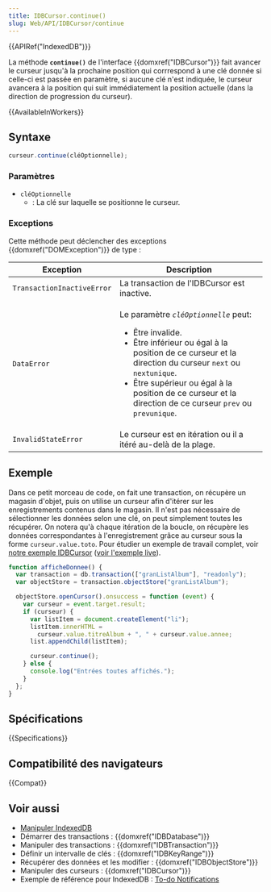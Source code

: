 ```yaml
---
title: IDBCursor.continue()
slug: Web/API/IDBCursor/continue
---
```


{{APIRef("IndexedDB")}}

La méthode **`continue()`** de l'interface {{domxref("IDBCursor")}} fait avancer le curseur jusqu'à la prochaine position qui corrrespond à une clé donnée si celle-ci est passée en paramètre, si aucune clé n'est indiquée, le curseur avancera à la position qui suit immédiatement la position actuelle (dans la direction de progression du curseur).

{{AvailableInWorkers}}

## Syntaxe

```js
curseur.continue(cléOptionnelle);
```

### Paramètres

- `cléOptionnelle`
  - : La clé sur laquelle se positionne le curseur.

### Exceptions

Cette méthode peut déclencher des exceptions {{domxref("DOMException")}} de type :

<table class="standard-table">
  <thead>
    <tr>
      <th scope="col">Exception</th>
      <th scope="col">Description</th>
    </tr>
  </thead>
  <tbody>
    <tr>
      <td><code>TransactionInactiveError</code></td>
      <td>La transaction de l'IDBCursor est inactive.</td>
    </tr>
    <tr>
      <td><code>DataError</code></td>
      <td>
        <p>
          Le paramètre <code><em>cléOptionnelle</em></code> peut:
        </p>
        <ul>
          <li>Être invalide.</li>
          <li>
            Être inférieur ou égal à la position de ce curseur et la direction
            du curseur <code>next</code> ou <code>nextunique</code>.
          </li>
          <li>
            Être supérieur ou égal à la position de ce curseur et la direction
            de ce curseur <code>prev</code> ou <code>prevunique</code>.
          </li>
        </ul>
      </td>
    </tr>
    <tr>
      <td><code>InvalidStateError</code></td>
      <td>Le curseur est en itération ou il a itéré au-delà de la plage.</td>
    </tr>
  </tbody>
</table>

## Exemple

Dans ce petit morceau de code, on fait une transaction, on récupère un magasin d'objet, puis on utilise un curseur afin d'itérer sur les enregistrements contenus dans le magasin. Il n'est pas nécessaire de sélectionner les données selon une clé, on peut simplement toutes les récupérer. On notera qu'à chaque itération de la boucle, on récupère les données correspondantes à l'enregistrement grâce au curseur sous la forme `curseur.value.toto`. Pour étudier un exemple de travail complet, voir [notre exemple IDBCursor](https://github.com/mdn/dom-examples/tree/main/indexeddb-examples/idbcursor) ([voir l'exemple live](https://mdn.github.io/dom-examples/indexeddb-examples/idbcursor/)).

```js
function afficheDonnee() {
  var transaction = db.transaction(["granListAlbum"], "readonly");
  var objectStore = transaction.objectStore("granListAlbum");

  objectStore.openCursor().onsuccess = function (event) {
    var curseur = event.target.result;
    if (curseur) {
      var listItem = document.createElement("li");
      listItem.innerHTML =
        curseur.value.titreAlbum + ", " + curseur.value.annee;
      list.appendChild(listItem);

      curseur.continue();
    } else {
      console.log("Entrées toutes affichés.");
    }
  };
}
```

## Spécifications

{{Specifications}}

## Compatibilité des navigateurs

{{Compat}}

## Voir aussi

- [Manipuler IndexedDB](/fr/docs/Web/API/API_IndexedDB/Using_IndexedDB)
- Démarrer des transactions : {{domxref("IDBDatabase")}}
- Manipuler des transactions : {{domxref("IDBTransaction")}}
- Définir un intervalle de clés : {{domxref("IDBKeyRange")}}
- Récupérer des données et les modifier : {{domxref("IDBObjectStore")}}
- Manipuler des curseurs : {{domxref("IDBCursor")}}
- Exemple de référence pour IndexedDB : [To-do Notifications](https://github.com/mdn/dom-examples/tree/main/to-do-notifications)
